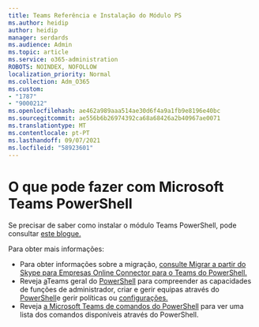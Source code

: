 ```yaml
---
title: Teams Referência e Instalação do Módulo PS
ms.author: heidip
author: heidip
manager: serdards
ms.audience: Admin
ms.topic: article
ms.service: o365-administration
ROBOTS: NOINDEX, NOFOLLOW
localization_priority: Normal
ms.collection: Adm_O365
ms.custom:
- "1787"
- "9000212"
ms.openlocfilehash: ae462a989aaa514ae30d6f4a9a1fb9e8196e40bc
ms.sourcegitcommit: ae556b6b26974392ca68a68426a2b40967ae0071
ms.translationtype: MT
ms.contentlocale: pt-PT
ms.lasthandoff: 09/07/2021
ms.locfileid: "58923601"
---
```

# <a name="what-you-can-accomplish-with-microsoft-teams-powershell-module"></a>O que pode fazer com Microsoft Teams PowerShell

Se precisar de saber como instalar o módulo Teams PowerShell, pode consultar [este blogue.](https://blogs.technet.microsoft.com/skypehybridguy/2017/11/07/microsoft-teams-powershell-support/)

Para obter mais informações:

- Para obter informações sobre a migração, [consulte Migrar a partir do Skype para Empresas Online Connector para o Teams do PowerShell.](https://docs.microsoft.com/microsoftteams/teams-powershell-move-from-sfbo#how-to-migrate)
- Reveja [a](https://docs.microsoft.com/MicrosoftTeams/using-admin-roles)Teams geral do [PowerShell](https://docs.microsoft.com/MicrosoftTeams/teams-powershell-overview) para compreender as capacidades de funções de [](https://docs.microsoft.com/MicrosoftTeams/teams-powershell-overview#managing-policies-via-powershell) administrador, criar e gerir equipas através do [PowerShell](https://docs.microsoft.com/MicrosoftTeams/teams-powershell-overview#creating-and-managing-teams-via-powershell)e gerir políticas ou [configurações.](https://docs.microsoft.com/MicrosoftTeams/teams-powershell-overview#managing-configurations-via-powershell) 
- Reveja [a Microsoft Teams de comandos do PowerShell](https://docs.microsoft.com/powershell/module/teams/?view=teams-ps) para ver uma lista dos comandos disponíveis através do PowerShell. 
